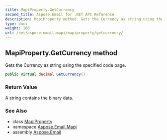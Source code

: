 ```yaml
---
title: MapiProperty.GetCurrency
second_title: Aspose.Email for .NET API Reference
description: MapiProperty method. Gets the Currency as string using the specified code page
type: docs
weight: 160
url: /net/aspose.email.mapi/mapiproperty/getcurrency/
---
```

## MapiProperty.GetCurrency method

Gets the Currency as string using the specified code page.

```csharp
public virtual decimal GetCurrency()
```

### Return Value

A string contains the binary data.

### See Also

* class [MapiProperty](../)
* namespace [Aspose.Email.Mapi](../../mapiproperty/)
* assembly [Aspose.Email](../../../)


